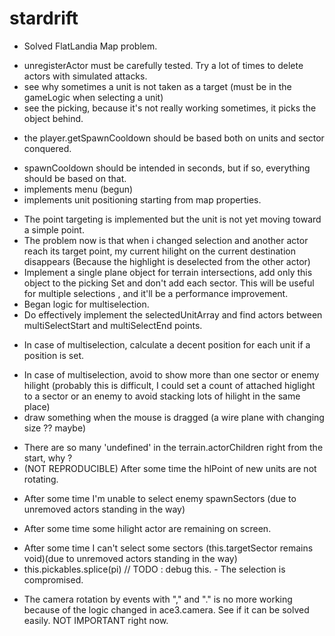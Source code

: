 stardrift
=========

* Solved FlatLandia Map problem.
- unregisterActor must be carefully tested. Try a lot of times to delete actors with simulated attacks.
- see why sometimes a unit is not taken as a target (must be in the gameLogic when selecting a unit)
- see the picking, because it's not really working sometimes, it picks the object behind.
* the player.getSpawnCooldown should be based both on units and sector conquered.
- spawnCooldown should be intended in seconds, but if so, everything should be based on that.
- implements menu (begun)
- implements unit positioning starting from map properties.
* The point targeting is implemented but the unit is not yet moving toward a simple point.   
*  The problem now is that when i changed selection and another actor reach its target point, my current hilight on the
  current destination disappears (Because the highlight is deselected from the other actor)
* Implement a single plane object for terrain intersections, add only this object to the picking Set and
  don't add each sector. This will be useful for multiple selections , and it'll be a performance improvement.
* Began logic for multiselection. 
* Do effectively implement the selectedUnitArray and find actors between multiSelectStart and multiSelectEnd points.
- In case of multiselection, calculate a decent position for each unit if a position is set. 
* In case of multiselection, avoid to show more than one sector or enemy hilight (probably this is difficult, I could 
  set a count of attached higlight to a sector or an enemy to avoid stacking lots of hilight in the same place)
* draw something when the mouse is dragged (a wire plane with changing size ?? maybe)
- There are so many 'undefined' in the terrain.actorChildren right from the start, why ?
- (NOT REPRODUCIBLE) After some time the hlPoint of new units are not rotating.
* After some time I'm unable to select enemy spawnSectors (due to unremoved actors standing in the way)
- After some time some hilight actor are remaining on screen.
* After some time I can't select some sectors (this.targetSector remains void)(due to unremoved actors standing in the way)
* this.pickables.splice(pi) // TODO : debug this. - The selection is compromised.
- The camera rotation by events with "," and "." is no more working because of the logic changed in ace3.camera. See
  if it can be solved easily. NOT IMPORTANT right now.

